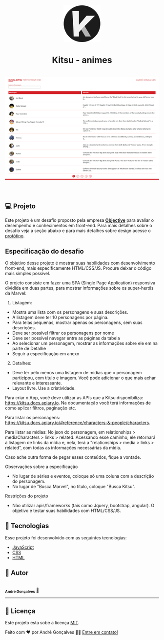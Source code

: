 <p align="center">
  <img alt="Kitsu" width="120px" src="https://github.com/andregodasi/kitsu/blob/master/favicon.png?raw=true" width="160px">
</p>

<h1 align="center">Kitsu - animes</h1>

<h1 align="center">
    <img alt="home" src="https://github.com/andregodasi/kitsu/blob/master/public/home-page.png?raw=true" />
</h1>

<br>

## 💻 Projeto

Este projeto é um desafio proposto pela empresa **[Objective](https://www.objective.com.br/)** para avaliar o desempenho e conhecimentos em front-end. Para mais detalhes sobre o desafio veja a seção abaixo e para mais detalhes sobre design acesse o [protótipo](https://github.com/andregodasi/kitsu/blob/master/public/specification.pdf).

## Especificação do desafio

O objetivo desse projeto é mostrar suas habilidades com desenvolvimento front-end, mais especificamente HTML/CSS/JS. Procure deixar o código mais simples possível.

O projeto consiste em fazer uma SPA (Single Page Application) responsiva dividida em duas partes, para mostrar informações sobre os super-heróis da Marvel:

1. Listagem:
- Mostra uma lista com os personagens e suas descrições.
- A listagem deve ter 10 personagens por página.
- Para telas pequenas, mostrar apenas os personagens, sem suas descrições.
- Deve ser possível filtrar os personagens por nome
- Deve ser possível navegar entre as páginas da tabela
- Ao selecionar um personagem, mostrar as informações sobre ele em na parte de Detalhe
- Seguir a especificação em anexo

2. Detalhes:
- Deve ter pelo menos uma listagem de mídias que o personagem participou, com título e imagem. Você pode adicionar o que mais achar relevante e interessante.
- Layout livre. Use a criatividade.

Para criar o App, você deve utilizar as APIs que a Kitsu disponibiliza: https://kitsu.docs.apiary.io. Na documentação você terá informações de como aplicar filtros, paginação etc.

Para listar os personagens: https://kitsu.docs.apiary.io/#reference/characters-&-people/characters.

Para listar as mídias: No json do personagem, em relationships > mediaCharacters > links > related. Acessando esse caminho, ele retornará à listagem de links da mídia e, nela, terá a "relationships > media > links > related”, com todas as informações necessárias da mídia.

Caso ache outra forma de pegar esses conteúdos, fique a vontade.

Observações sobre a especificação
- No lugar de séries e eventos, coloque só uma coluna com a descrição do personagem.
- No lugar de "Busca Marvel", no título, coloque "Busca Kitsu".

Restrições do projeto
- Não utilizar apis/frameworks (tais como Jquery, bootstrap, angular). O objetivo é testar suas habilidades com HTML/CSS/JS.


## 🧪 Tecnologias

Esse projeto foi desenvolvido com as seguintes tecnologias:

- [JavaScript](https://developer.mozilla.org/pt-BR/docs/Web/JavaScript)
- [CSS](https://developer.mozilla.org/pt-BR/docs/Web/CSS)
- [HTML](https://developer.mozilla.org/pt-BR/docs/Web/HTML)


## 🦸 Autor

<a href="https://www.linkedin.com/in/andre-godasi/">
 <img style="border-radius: 50%;" src="https://media.licdn.com/dms/image/C4D03AQGxOMYvdCao3A/profile-displayphoto-shrink_200_200/0/1661188755674?e=1724284800&v=beta&t=9ZeBK2WzsdYpBxjA4RG2TijNkI4d0iKD2HyL7zT9mn4" width="100px;" alt=""/>
 <br />
 <sub><b>André Gonçalves</b></sub></a> <a href="https://www.linkedin.com/in/andre-godasi/" title="André Gonçalves">🚀</a>
 <br />

---

## 📝 Licença

Este projeto esta sobe a licença [MIT](./LICENSE).

Feito com ❤️ por André Gonçalves 👋🏽 [Entre em contato!](https://www.linkedin.com/in/andre-godasi/)
